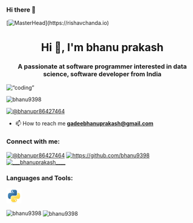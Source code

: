### Hi there 👋
[![MasterHead](https://1.bp.blogspot.com/-7A4WynwLsM...)](https://rishavchanda.io)
<h1 align="center">Hi 👋, I'm bhanu prakash</h1>
<h3 align="center">A passionate at software programmer interested in data science, software developer from India</h3>
<img align=“right” alt=“coding”  width=“400”  src=“https://miro.medium.com/v2/resize:fit:1360/format:webp/0*7Q3yvSIv_t0ioJ-Z.gif”>

<p align="left"> <img src="https://komarev.com/ghpvc/?username=bhanu9398&label=Profile%20views&color=0e75b6&style=flat" alt="bhanu9398" /> </p>
 
<p align="left"> <a href="https://twitter.com/@bhanupr86427464" target="blank"><img src="https://img.shields.io/twitter/follow/@bhanupr86427464?logo=twitter&style=for-the-badge" alt="@bhanupr86427464" /></a> </p>

- 📫 How to reach me **gadeebhanuprakash@gmail.com**

<h3 align="left">Connect with me:</h3>
<p align="left">
<a href="https://twitter.com/@bhanupr86427464" target="blank"><img align="center" src="https://raw.githubusercontent.com/rahuldkjain/github-profile-readme-generator/master/src/images/icons/Social/twitter.svg" alt="@bhanupr86427464" height="30" width="40" /></a>
<a href="https://linkedin.com/in/https://github.com/bhanu9398" target="blank"><img align="center" src="https://raw.githubusercontent.com/rahuldkjain/github-profile-readme-generator/master/src/images/icons/Social/linked-in-alt.svg" alt="https://github.com/bhanu9398" height="30" width="40" /></a>
<a href="https://instagram.com/___bhanuprakash____" target="blank"><img align="center" src="https://raw.githubusercontent.com/rahuldkjain/github-profile-readme-generator/master/src/images/icons/Social/instagram.svg" alt="___bhanuprakash____" height="30" width="40" /></a>
</p>

<h3 align="left">Languages and Tools:</h3>
<p align="left"> <a href="https://www.python.org" target="_blank" rel="noreferrer"> <img src="https://raw.githubusercontent.com/devicons/devicon/master/icons/python/python-original.svg" alt="python" width="40" height="40"/> </a> </p>

<p><img align="left" src="https://github-readme-stats.vercel.app/api/top-langs?username=bhanu9398&show_icons=true&locale=en&layout=compact" alt="bhanu9398" /></p>

<p>&nbsp;<img align="center" src="https://github-readme-stats.vercel.app/api?username=bhanu9398&show_icons=true&locale=en" alt="bhanu9398" /></p>

<!--
**bhanu9398/bhanu9398** is a ✨ _special_ ✨ repository because its `README.md` (this file) appears on your GitHub profile.

Here are some ideas to get you started:

- 🔭 I’m currently working on ...
- 🌱 I’m currently learning ...
- 👯 I’m looking to collaborate on ...
- 🤔 I’m looking for help with ...
- 💬 Ask me about ...
- 📫 How to reach me: ...
- 😄 Pronouns: ...
- ⚡ Fun fact: ...
-->
